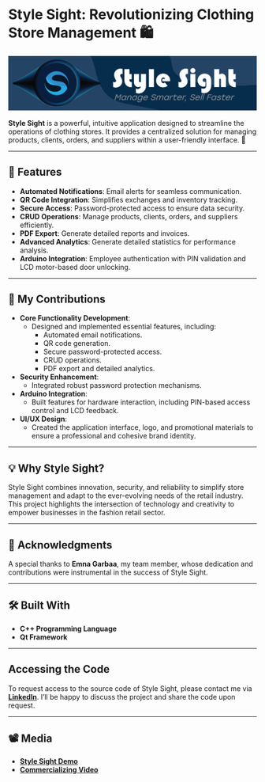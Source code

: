 #  Style Sight: Revolutionizing Clothing Store Management 🛍️
<p align="left">
    <img src="StyleSightLogo.png" alt="Cybernova" width="800" />
</p>

**Style Sight** is a powerful, intuitive application designed to streamline the operations of clothing stores. It provides a centralized solution for managing products, clients, orders, and suppliers within a user-friendly interface. 🚀

---

## 🌟 Features
- **Automated Notifications**: Email alerts for seamless communication.
- **QR Code Integration**: Simplifies exchanges and inventory tracking.
- **Secure Access**: Password-protected access to ensure data security.
- **CRUD Operations**: Manage products, clients, orders, and suppliers efficiently.
- **PDF Export**: Generate detailed reports and invoices.
- **Advanced Analytics**: Generate detailed statistics for performance analysis.
- **Arduino Integration**: Employee authentication with PIN validation and LCD motor-based door unlocking.

---

## 🔧 My Contributions
- **Core Functionality Development**:
  - Designed and implemented essential features, including:
    - Automated email notifications.
    - QR code generation.
    - Secure password-protected access.
    - CRUD operations.
    - PDF export and detailed analytics.
- **Security Enhancement**:
  - Integrated robust password protection mechanisms.
- **Arduino Integration**:
  - Built features for hardware interaction, including PIN-based access control and LCD feedback.
- **UI/UX Design**:
  - Created the application interface, logo, and promotional materials to ensure a professional and cohesive brand identity.

---

## 💡 Why Style Sight?
Style Sight combines innovation, security, and reliability to simplify store management and adapt to the ever-evolving needs of the retail industry. This project highlights the intersection of technology and creativity to empower businesses in the fashion retail sector.

---

## 🤝 Acknowledgments
A special thanks to **Emna Garbaa**, my team member, whose dedication and contributions were instrumental in the success of Style Sight.

---

## 🛠️ Built With
- **C++ Programming Language**
- **Qt Framework**

---

## Accessing the Code

To request access to the source code of Style Sight, please contact me via **[LinkedIn](https://www.linkedin.com/in/yessinehakim/)**. I’ll be happy to discuss the project and share the code upon request.

---

## 📽️ Media
- **[Style Sight Demo](https://drive.google.com/file/d/1cmbpssibJvCHfjLK9ttO4mS25WakIq8b/view)**
- **[Commercializing Video](https://drive.google.com/file/d/12FW06iQKi4gY6ZO1jAtaXb3yXWrW3XlX/view)**

